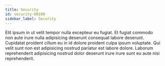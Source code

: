 ```yaml
---
title: Security
id: security-00190
sidebar_label: Security
---
```


Elit ipsum in ut velit tempor nulla excepteur eu fugiat. Et fugiat commodo non aute irure nulla adipisicing deserunt consequat labore deserunt. Cupidatat proident cillum eu in id dolore proident culpa ipsum voluptate. Qui velit sunt non est adipisicing nostrud pariatur est labore dolore. Laborum reprehenderit adipisicing nostrud dolor deserunt irure irure sunt eu aute nisi reprehenderit.

